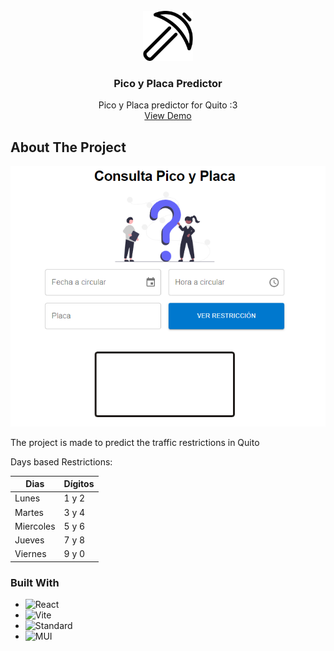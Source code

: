 <br />
<div align="center">
  <a href="https://main--sprightly-cannoli-6efb02.netlify.app/">
    <img src="docs/assets/pick.png" alt="Pico Y Placa Logo" width="80" height="80">
  </a>

  <h3 align="center">Pico y Placa Predictor</h3>

  <p align="center">
    Pico y Placa predictor for Quito :3
    <br />
    <a href="https://main--sprightly-cannoli-6efb02.netlify.app/">View Demo</a>
  </p>
</div>

## About The Project

![Pico Y Placa](docs/assets/empty-app.png)

The project is made to predict the traffic restrictions in Quito

Days based Restrictions:

| Dias      | Dígitos |
| --------- | ------- |
| Lunes     | 1 y 2   |
| Martes    | 3 y 4   |
| Miercoles | 5 y 6   |
| Jueves    | 7 y 8   |
| Viernes   | 9 y 0   |

### Built With

- ![React](https://img.shields.io/badge/next.js-000000?style=for-the-badge&logo=nextdotjs&logoColor=white)
- ![Vite](https://img.shields.io/badge/vite-646cff?style=for-the-badge)
- ![Standard](https://img.shields.io/badge/standard-f3df49?style=for-the-badge&logo=standardjs&logoColor=white)
- ![MUI](https://img.shields.io/badge/tailwindcss-06b6d4?style=for-the-badge&logo=standardjs&logoColor=white)
